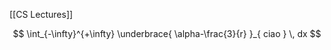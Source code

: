 [[CS Lectures]]



$$
\int_{-\infty}^{+\infty} \underbrace{ \alpha-\frac{3}{r} }_{ ciao } \, dx 
$$


